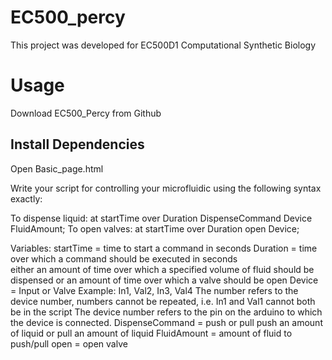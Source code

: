 # EC500_percy

This project was developed for EC500D1 Computational Synthetic Biology
# Usage

Download EC500_Percy from Github

## Install Dependencies
Open Basic_page.html

Write your script for controlling your microfluidic using the following syntax exactly:

To dispense liquid:
at startTime over Duration DispenseCommand Device FluidAmount;
To open valves:
at startTime over Duration open Device;

Variables:
startTime = time to start a command in seconds
Duration = time over which a command should be executed in seconds	
	either an amount of time over which a specified volume of fluid should be dispensed
	or
	an amount of time over which a valve should be open
Device = Input or Valve
	Example: In1, Val2, In3, Val4
	The number refers to the device number, numbers cannot be repeated, i.e. In1 and Val1 cannot both be in the script
	The device number refers to the pin on the arduino to which the device is connected.
DispenseCommand = push or pull
	push an amount of liquid
	or
	pull an amount of liquid
FluidAmount = amount of fluid to push/pull
open = open valve

